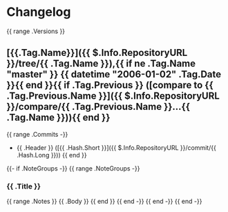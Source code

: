 # Changelog
{{ range .Versions }}
<a name="{{ .Tag.Name }}"></a>
## [{{.Tag.Name}}]({{ $.Info.RepositoryURL }}/tree/{{ .Tag.Name }}),{{ if ne .Tag.Name "master" }} {{ datetime "2006-01-02" .Tag.Date }}{{ end }}{{ if .Tag.Previous }} ([compare to {{ .Tag.Previous.Name }}]({{ $.Info.RepositoryURL }}/compare/{{ .Tag.Previous.Name }}...{{ .Tag.Name }})){{ end }}

{{ range .Commits -}}
* {{ .Header }} ([{{ .Hash.Short }}]({{ $.Info.RepositoryURL }}/commit/{{ .Hash.Long }}))
{{ end }}

{{- if .NoteGroups -}}
{{ range .NoteGroups -}}
### {{ .Title }}

{{ range .Notes }}
{{ .Body }}
{{ end }}
{{ end -}}
{{ end -}}
{{ end -}}
